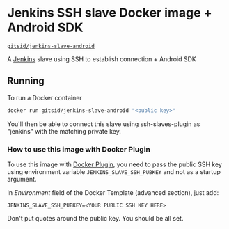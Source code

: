 # Jenkins SSH slave Docker image + Android SDK

[`gitsid/jenkins-slave-android`](https://hub.docker.com/r/gitsid/jenkins-slave-android/)

A [Jenkins](https://jenkins-ci.org) slave using SSH to establish connection + Android SDK

## Running

To run a Docker container

```bash
docker run gitsid/jenkins-slave-android "<public key>"
```

You'll then be able to connect this slave using ssh-slaves-plugin as "jenkins" with the matching private key.

### How to use this image with Docker Plugin

To use this image with [Docker Plugin](https://wiki.jenkins-ci.org/display/JENKINS/Docker+Plugin), you need to
pass the public SSH key using environment variable `JENKINS_SLAVE_SSH_PUBKEY` and not as a startup argument.

In _Environment_ field of the Docker Template (advanced section), just add:

    JENKINS_SLAVE_SSH_PUBKEY=<YOUR PUBLIC SSH KEY HERE>

Don't put quotes around the public key. You should be all set.
